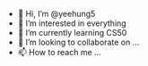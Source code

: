 - 👋 Hi, I’m @yeehung5
- 👀 I’m interested in everything
- 🌱 I’m currently learning CS50
- 💞️ I’m looking to collaborate on ...
- 📫 How to reach me ...

<!---
yeehung5/yeehung5 is a ✨ special ✨ repository because its `README.md` (this file) appears on your GitHub profile.
You can click the Preview link to take a look at your changes.
--->
